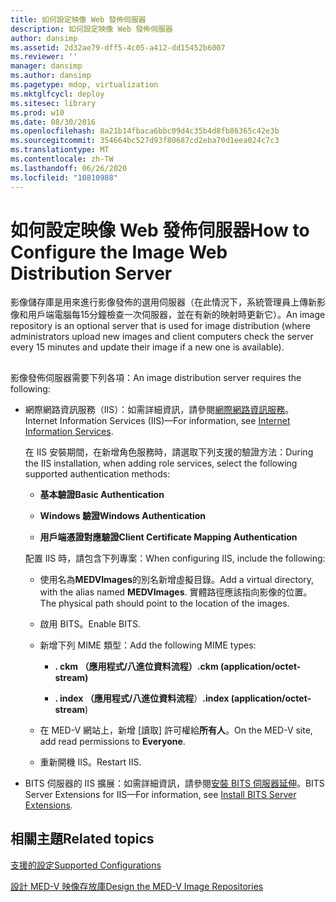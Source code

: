 ```yaml
---
title: 如何設定映像 Web 發佈伺服器
description: 如何設定映像 Web 發佈伺服器
author: dansimp
ms.assetid: 2d32ae79-dff5-4c05-a412-dd15452b6007
ms.reviewer: ''
manager: dansimp
ms.author: dansimp
ms.pagetype: mdop, virtualization
ms.mktglfcycl: deploy
ms.sitesec: library
ms.prod: w10
ms.date: 08/30/2016
ms.openlocfilehash: 8a21b14fbaca6bbc09d4c35b4d8fb86365c42e3b
ms.sourcegitcommit: 354664bc527d93f80687cd2eba70d1eea024c7c3
ms.translationtype: MT
ms.contentlocale: zh-TW
ms.lasthandoff: 06/26/2020
ms.locfileid: "10810988"
---
```

# <span data-ttu-id="30c63-103">如何設定映像 Web 發佈伺服器</span><span class="sxs-lookup"><span data-stu-id="30c63-103">How to Configure the Image Web Distribution Server</span></span>


<span data-ttu-id="30c63-104">影像儲存庫是用來進行影像發佈的選用伺服器（在此情況下，系統管理員上傳新影像和用戶端電腦每15分鐘檢查一次伺服器，並在有新的映射時更新它）。</span><span class="sxs-lookup"><span data-stu-id="30c63-104">An image repository is an optional server that is used for image distribution (where administrators upload new images and client computers check the server every 15 minutes and update their image if a new one is available).</span></span>

## <a href="" id="bkmk-configuringanimagereporitoryusingiis"></a>


<span data-ttu-id="30c63-105">影像發佈伺服器需要下列各項：</span><span class="sxs-lookup"><span data-stu-id="30c63-105">An image distribution server requires the following:</span></span>

-   <span data-ttu-id="30c63-106">網際網路資訊服務（IIS）：如需詳細資訊，請參閱[網際網路資訊服務](https://go.microsoft.com/fwlink/?LinkId=142995)。</span><span class="sxs-lookup"><span data-stu-id="30c63-106">Internet Information Services (IIS)—For information, see [Internet Information Services](https://go.microsoft.com/fwlink/?LinkId=142995).</span></span>

    <span data-ttu-id="30c63-107">在 IIS 安裝期間，在新增角色服務時，請選取下列支援的驗證方法：</span><span class="sxs-lookup"><span data-stu-id="30c63-107">During the IIS installation, when adding role services, select the following supported authentication methods:</span></span>

    -   **<span data-ttu-id="30c63-108">基本驗證</span><span class="sxs-lookup"><span data-stu-id="30c63-108">Basic Authentication</span></span>**

    -   **<span data-ttu-id="30c63-109">Windows 驗證</span><span class="sxs-lookup"><span data-stu-id="30c63-109">Windows Authentication</span></span>**

    -   **<span data-ttu-id="30c63-110">用戶端憑證對應驗證</span><span class="sxs-lookup"><span data-stu-id="30c63-110">Client Certificate Mapping Authentication</span></span>**

    <span data-ttu-id="30c63-111">配置 IIS 時，請包含下列專案：</span><span class="sxs-lookup"><span data-stu-id="30c63-111">When configuring IIS, include the following:</span></span>

    -   <span data-ttu-id="30c63-112">使用名為**MEDVImages**的別名新增虛擬目錄。</span><span class="sxs-lookup"><span data-stu-id="30c63-112">Add a virtual directory, with the alias named **MEDVImages**.</span></span> <span data-ttu-id="30c63-113">實體路徑應該指向影像的位置。</span><span class="sxs-lookup"><span data-stu-id="30c63-113">The physical path should point to the location of the images.</span></span>

    -   <span data-ttu-id="30c63-114">啟用 BITS。</span><span class="sxs-lookup"><span data-stu-id="30c63-114">Enable BITS.</span></span>

    -   <span data-ttu-id="30c63-115">新增下列 MIME 類型：</span><span class="sxs-lookup"><span data-stu-id="30c63-115">Add the following MIME types:</span></span>

        -   **<span data-ttu-id="30c63-116">. ckm （應用程式/八進位資料流程）</span><span class="sxs-lookup"><span data-stu-id="30c63-116">.ckm (application/octet-stream)</span></span>**

        -   <span data-ttu-id="30c63-117">**. index （應用程式/八進位資料流程**）</span><span class="sxs-lookup"><span data-stu-id="30c63-117">**.index (application/octet-stream**)</span></span>

    -   <span data-ttu-id="30c63-118">在 MED-V 網站上，新增 [讀取] 許可權給**所有人**。</span><span class="sxs-lookup"><span data-stu-id="30c63-118">On the MED-V site, add read permissions to **Everyone**.</span></span>

    -   <span data-ttu-id="30c63-119">重新開機 IIS。</span><span class="sxs-lookup"><span data-stu-id="30c63-119">Restart IIS.</span></span>

-   <span data-ttu-id="30c63-120">BITS 伺服器的 IIS 擴展：如需詳細資訊，請參閱[安裝 BITS 伺服器延伸](https://go.microsoft.com/fwlink/?LinkId=142996)。</span><span class="sxs-lookup"><span data-stu-id="30c63-120">BITS Server Extensions for IIS—For information, see [Install BITS Server Extensions](https://go.microsoft.com/fwlink/?LinkId=142996).</span></span>

## <span data-ttu-id="30c63-121">相關主題</span><span class="sxs-lookup"><span data-stu-id="30c63-121">Related topics</span></span>


[<span data-ttu-id="30c63-122">支援的設定</span><span class="sxs-lookup"><span data-stu-id="30c63-122">Supported Configurations</span></span>](supported-configurationsmedv-orientation.md)

[<span data-ttu-id="30c63-123">設計 MED-V 映像存放庫</span><span class="sxs-lookup"><span data-stu-id="30c63-123">Design the MED-V Image Repositories</span></span>](design-the-med-v-image-repositories.md)

 

 





